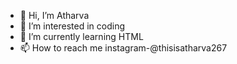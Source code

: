 - 👋 Hi, I’m Atharva
- 👀 I’m interested in coding
- 🌱 I’m currently learning HTML
- 📫 How to reach me instagram-@thisisatharva267

<!---
atharvak267/atharvak267 is a ✨ special ✨ repository because its `README.md` (this file) appears on your GitHub profile.
You can click the Preview link to take a look at your changes.
--->
